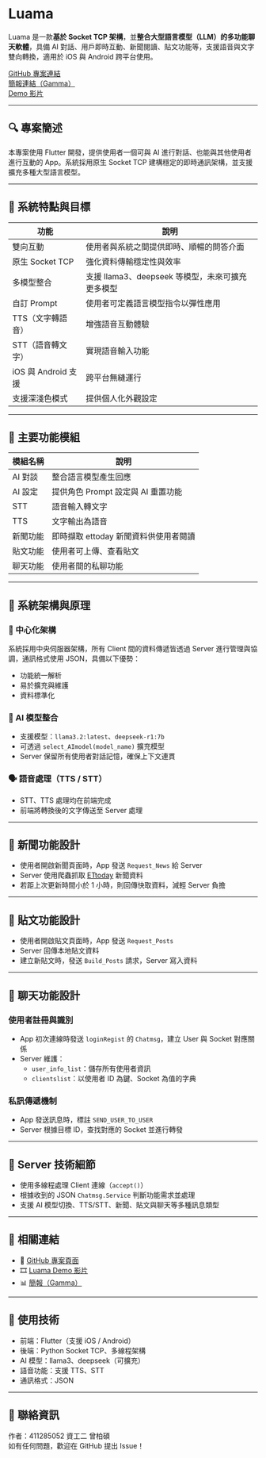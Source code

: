 # Luama

Luama 是一款**基於 Socket TCP 架構**，並**整合大型語言模型（LLM）**的**多功能聊天軟體**，具備 AI 對話、用戶即時互動、新聞閱讀、貼文功能等，支援語音與文字雙向轉換，適用於 iOS 與 Android 跨平台使用。

[GitHub 專案連結](https://github.com/Luffy1225/Luama)  
[簡報連結（Gamma）](https://gamma.app/docs/Luama-lhcq85h82h0so3z)  
[Demo 影片](https://www.youtube.com/watch?v=MwaUEbr6dXo)

---

## 🔍 專案簡述

本專案使用 Flutter 開發，提供使用者一個可與 AI 進行對話、也能與其他使用者進行互動的 App。系統採用原生 Socket TCP 建構穩定的即時通訊架構，並支援擴充多種大型語言模型。

---

## 🎯 系統特點與目標

| 功能 | 說明 |
|------|------|
| 雙向互動 | 使用者與系統之間提供即時、順暢的問答介面 |
| 原生 Socket TCP | 強化資料傳輸穩定性與效率 |
| 多模型整合 | 支援 llama3、deepseek 等模型，未來可擴充更多模型 |
| 自訂 Prompt | 使用者可定義語言模型指令以彈性應用 |
| TTS（文字轉語音） | 增強語音互動體驗 |
| STT（語音轉文字） | 實現語音輸入功能 |
| iOS 與 Android 支援 | 跨平台無縫運行 |
| 支援深淺色模式 | 提供個人化外觀設定 |

---

## 🧩 主要功能模組

| 模組名稱 | 說明 |
|----------|------|
| AI 對談 | 整合語言模型產生回應 |
| AI 設定 | 提供角色 Prompt 設定與 AI 重置功能 |
| STT | 語音輸入轉文字 |
| TTS | 文字輸出為語音 |
| 新聞功能 | 即時擷取 ettoday 新聞資料供使用者閱讀 |
| 貼文功能 | 使用者可上傳、查看貼文 |
| 聊天功能 | 使用者間的私聊功能 |

---

## 📡 系統架構與原理

### 🔗 中心化架構

系統採用中央伺服器架構，所有 Client 間的資料傳遞皆透過 Server 進行管理與協調，通訊格式使用 JSON，具備以下優勢：

- 功能統一解析
- 易於擴充與維護
- 資料標準化

### 🧠 AI 模型整合

- 支援模型：`llama3.2:latest`、`deepseek-r1:7b`
- 可透過 `select_AImodel(model_name)` 擴充模型
- Server 保留所有使用者對話記憶，確保上下文連貫

### 🗣 語音處理（TTS / STT）

- STT、TTS 處理均在前端完成
- 前端將轉換後的文字傳送至 Server 處理

---

## 📰 新聞功能設計

- 使用者開啟新聞頁面時，App 發送 `Request_News` 給 Server
- Server 使用爬蟲抓取 [ETtoday](https://www.ettoday.net/) 新聞資料
- 若距上次更新時間小於 1 小時，則回傳快取資料，減輕 Server 負擔

---

## 📝 貼文功能設計

- 使用者開啟貼文頁面時，App 發送 `Request_Posts`
- Server 回傳本地貼文資料
- 建立新貼文時，發送 `Build_Posts` 請求，Server 寫入資料

---

## 💬 聊天功能設計

### 使用者註冊與識別

- App 初次連線時發送 `loginRegist` 的 `Chatmsg`，建立 User 與 Socket 對應關係
- Server 維護：
  - `user_info_list`：儲存所有使用者資訊
  - `clientslist`：以使用者 ID 為鍵、Socket 為值的字典

### 私訊傳遞機制

- App 發送訊息時，標註 `SEND_USER_TO_USER`
- Server 根據目標 ID，查找對應的 Socket 並進行轉發

---

## 🧵 Server 技術細節

- 使用多線程處理 Client 連線（`accept()`）
- 根據收到的 JSON `Chatmsg.Service` 判斷功能需求並處理
- 支援 AI 模型切換、TTS/STT、新聞、貼文與聊天等多種訊息類型

---

## 🔗 相關連結

- 📂 [GitHub 專案頁面](https://github.com/Luffy1225/Luama)
- 🎞 [Luama Demo 影片](https://www.youtube.com/watch?v=MwaUEbr6dXo)
- 📊 [簡報（Gamma）](https://gamma.app/docs/Luama-lhcq85h82h0so3z)

---

## 📌 使用技術

- 前端：Flutter（支援 iOS / Android）
- 後端：Python Socket TCP、多線程架構
- AI 模型：llama3、deepseek（可擴充）
- 語音功能：支援 TTS、STT
- 通訊格式：JSON

---

## 📢 聯絡資訊

作者：411285052 資工二 曾柏碩  
如有任何問題，歡迎在 GitHub 提出 Issue！

